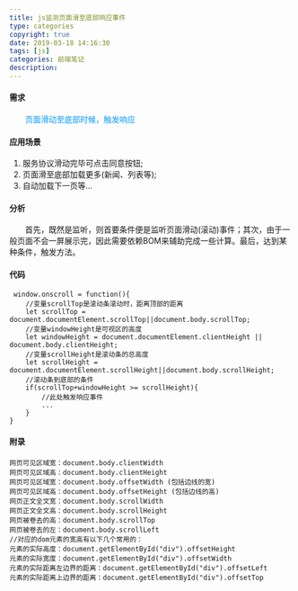 ```yaml
---
title: js监测页面滑至底部响应事件
type: categories
copyright: true
date: 2019-03-18 14:16:30
tags: [js]
categories: 前端笔记
description:
---
```

#### 需求
&emsp;&emsp;<font color=#0099ff>页面滑动至底部时候，触发响应</font>
#### 应用场景
1. 服务协议滑动完毕可点击同意按钮;
2. 页面滑至底部加载更多(新闻、列表等);
3. 自动加载下一页等...
<!--more-->

#### 分析
&emsp;&emsp;首先，既然是监听，则首要条件便是监听页面滑动(滚动)事件；其次，由于一般页面不会一屏展示完，因此需要依赖BOM来辅助完成一些计算。最后，达到某种条件，触发方法。
#### 代码
```
 window.onscroll = function(){
	//变量scrollTop是滚动条滚动时，距离顶部的距离
	let scrollTop = document.documentElement.scrollTop||document.body.scrollTop;
	//变量windowHeight是可视区的高度
	let windowHeight = document.documentElement.clientHeight || document.body.clientHeight;
	//变量scrollHeight是滚动条的总高度
	let scrollHeight = document.documentElement.scrollHeight||document.body.scrollHeight;
	//滚动条到底部的条件
	if(scrollTop+windowHeight >= scrollHeight){
		//此处触发响应事件
		...
	}
}
```
#### 附录
```
网页可见区域宽：document.body.clientWidth
网页可见区域高：document.body.clientHeight
网页可见区域宽：document.body.offsetWidth (包括边线的宽)
网页可见区域高：document.body.offsetHeight (包括边线的高)
网页正文全文宽：document.body.scrollWidth
网页正文全文高：document.body.scrollHeight
网页被卷去的高：document.body.scrollTop
网页被卷去的左：document.body.scrollLeft
//对应的dom元素的宽高有以下几个常用的：
元素的实际高度：document.getElementById("div").offsetHeight
元素的实际宽度：document.getElementById("div").offsetWidth
元素的实际距离左边界的距离：document.getElementById("div").offsetLeft
元素的实际距离上边界的距离：document.getElementById("div").offsetTop
```


